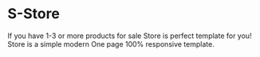 # S-Store
If you have 1-3 or more products for sale Store is perfect template for you! Store is a simple modern One page 100% responsive template.
